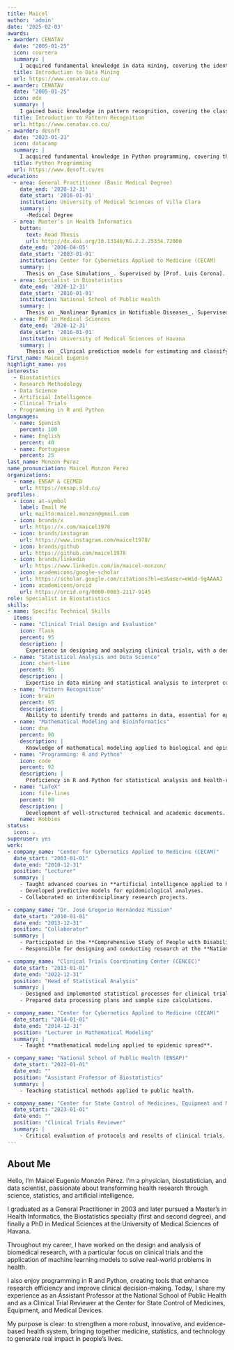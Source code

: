 ```yaml
---
title: Maicel
author: 'admin'
date: '2025-02-03'
awards:
- awarder: CENATAV
  date: "2005-01-25"
  icon: coursera
  summary: |
    I acquired fundamental knowledge in data mining, covering the identification of patterns and trends in large volumes of information. I became familiar with key technological trends driving deep learning, including supervised classification techniques (decision trees, K-NN) and clustering (K-Means, DBScan). I developed skills in building, training, and applying Bayesian network models, using metrics such as precision, recall, and F1-score to evaluate their performance. Finally, I applied these techniques in personal projects, using R and Python for advanced analyses.
  title: Introduction to Data Mining
  url: https://www.cenatav.co.cu/
- awarder: CENATAV
  date: "2005-01-25"
  icon: edx
  summary: |
    I gained basic knowledge in pattern recognition, covering the classification of patterns using distance and similarity functions, as well as non-parametric classification techniques. I became familiar with feature selection and extraction, the design of linear discriminant functions, and basic probability concepts applied to the field. I developed skills in unsupervised learning and clustering, exploring algorithms such as K-means, LBG, and Isodata. Finally, I understood the fundamentals of syntactic pattern recognition, including the theory of formal languages and recognition grammars.
  title: Introduction to Pattern Recognition
  url: https://www.cenatav.co.cu/
- awarder: desoft
  date: "2023-01-21"
  icon: datacamp
  summary: |
    I acquired fundamental knowledge in Python programming, covering the basic syntax of the language, operators, control structures, and other essential resources. I became familiar with data structures such as strings, lists, tuples, sets, and dictionaries, and learned how to manipulate them efficiently. I developed skills in modular code organization using functions, classes, modules, and packages, as well as implementing programs under the object-oriented paradigm. Finally, I gained experience in handling errors and exceptions in Python, enabling me to develop more robust and reliable applications.
  title: Python Programming
  url: https://www.desoft.cu/es
education:
  - area: General Practitioner (Basic Medical Degree)
    date_end: '2020-12-31'
    date_start: '2016-01-01'
    institution: University of Medical Sciences of Villa Clara
    summary: |
      -Medical Degree
  - area: Master’s in Health Informatics
    button:
      text: Read Thesis
      url: http://dx.doi.org/10.13140/RG.2.2.25334.72000
    date_end: '2006-04-05'
    date_start: '2003-01-01'
    institution: Center for Cybernetics Applied to Medicine (CECAM)
    summary: |
      Thesis on _Case Simulations_. Supervised by [Prof. Luis Corona].
  - area: Specialist in Biostatistics
    date_end: '2020-12-31'
    date_start: '2016-01-01'
    institution: National School of Public Health
    summary: |
      Thesis on _Nonlinear Dynamics in Notifiable Diseases_. Supervised by [Prof. Hernández Cáceres].
  - area: PhD in Medical Sciences
    date_end: '2020-12-31'
    date_start: '2016-01-01'
    institution: University of Medical Sciences of Havana
    summary: |
      Thesis on _Clinical prediction models for estimating and classifying the risk of death from COVID-19_.
first_name: Maicel Eugenio
highlight_name: yes
interests:
  - Biostatistics
  - Research Methodology
  - Data Science
  - Artificial Intelligence
  - Clinical Trials
  - Programming in R and Python
languages:
  - name: Spanish
    percent: 100
  - name: English
    percent: 40
  - name: Portuguese
    percent: 25
last_name: Monzon Perez
name_pronunciation: Maicel Monzon Perez
organizations:
  - name: ENSAP & CECMED
    url: https://ensap.sld.cu/
profiles:
  - icon: at-symbol
    label: Email Me
    url: mailto:maicel.monzon@gmail.com
  - icon: brands/x
    url: https://x.com/maicel1978
  - icon: brands/instagram
    url: https://www.instagram.com/maicel1978/
  - icon: brands/github
    url: https://github.com/maicel1978
  - icon: brands/linkedin
    url: https://www.linkedin.com/in/maicel-monzon/
  - icon: academicons/google-scholar
    url: https://scholar.google.com/citations?hl=es&user=eWid-9gAAAAJ
  - icon: academicons/orcid
    url: https://orcid.org/0000-0003-2117-9145
role: Specialist in Biostatistics
skills:
- name: Specific Technical Skills
  items:
  - name: "Clinical Trial Design and Evaluation"
    icon: flask
    percent: 95
    description: |
      Experience in designing and analyzing clinical trials, with a deep understanding of medical research methodologies.
  - name: "Statistical Analysis and Data Science"
    icon: chart-line
    percent: 95
    description: |
      Expertise in data mining and statistical analysis to interpret complex data in medical research.
  - name: "Pattern Recognition"
    icon: brain
    percent: 95
    description: |
      Ability to identify trends and patterns in data, essential for epidemiological analyses.
  - name: "Mathematical Modeling and Bioinformatics"
    icon: dna
    percent: 90
    description: |
      Knowledge of mathematical modeling applied to biological and epidemiological problems.
  - name: "Programming: R and Python"
    icon: code
    percent: 92
    description: |
      Proficiency in R and Python for statistical analysis and health-related software development.
  - name: "LaTeX"
    icon: file-lines
    percent: 90
    description: |
      Development of well-structured technical and academic documents.
    name: Hobbies
status:
  icon: ☕️
superuser: yes
work:
- company_name: "Center for Cybernetics Applied to Medicine (CECAM)"
  date_start: "2003-01-01"
  date_end: "2010-12-31"
  position: "Lecturer"
  summary: |
    - Taught advanced courses in **artificial intelligence applied to health sciences**.
    - Developed predictive models for epidemiological analyses.
    - Collaborated on interdisciplinary research projects.

- company_name: "Dr. José Gregorio Hernández Mission"
  date_start: "2010-01-01"
  date_end: "2013-12-31"
  position: "Collaborator"
  summary: |
    - Participated in the **Comprehensive Study of People with Disabilities in Venezuela**.
    - Responsible for designing and conducting research at the **National Center for Genetics**.

- company_name: "Clinical Trials Coordinating Center (CENCEC)"
  date_start: "2013-01-01"
  date_end: "2022-12-31"
  position: "Head of Statistical Analysis"
  summary: |
    - Designed and implemented statistical processes for clinical trials.
    - Prepared data processing plans and sample size calculations.

- company_name: "Center for Cybernetics Applied to Medicine (CECAM)"
  date_start: "2014-01-01"
  date_end: "2014-12-31"
  position: "Lecturer in Mathematical Modeling"
  summary: |
    - Taught **mathematical modeling applied to epidemic spread**.

- company_name: "National School of Public Health (ENSAP)"
  date_start: "2022-01-01"
  date_end: ""
  position: "Assistant Professor of Biostatistics"
  summary: |
    - Teaching statistical methods applied to public health.

- company_name: "Center for State Control of Medicines, Equipment and Medical Devices (CECMED)"
  date_start: "2023-01-01"
  date_end: ""
  position: "Clinical Trials Reviewer"
  summary: |
    - Critical evaluation of protocols and results of clinical trials.
---
```


## About Me

Hello, I’m Maicel Eugenio Monzón Pérez. I’m a physician, biostatistician, and data scientist, passionate about transforming health research through science, statistics, and artificial intelligence.

I graduated as a General Practitioner in 2003 and later pursued a Master’s in Health Informatics, the Biostatistics specialty (first and second degree), and finally a PhD in Medical Sciences at the University of Medical Sciences of Havana.

Throughout my career, I have worked on the design and analysis of biomedical research, with a particular focus on clinical trials and the application of machine learning models to solve real-world problems in health.

I also enjoy programming in R and Python, creating tools that enhance research efficiency and improve clinical decision-making. Today, I share my experience as an Assistant Professor at the National School of Public Health and as a Clinical Trial Reviewer at the Center for State Control of Medicines, Equipment, and Medical Devices.

My purpose is clear: to strengthen a more robust, innovative, and evidence-based health system, bringing together medicine, statistics, and technology to generate real impact in people’s lives.
